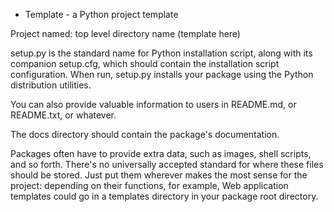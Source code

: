 * Template - a Python project template

Project named: top level directory name (template here)

setup.py is the standard name for Python installation script, along with its
companion setup.cfg, which should contain the installation script
configuration. When run, setup.py installs your package using the Python
distribution utilities.

You can also provide valuable information to users in README.md, or
README.txt, or whatever. 

The docs directory should contain the package's documentation.

Packages often have to provide extra data, such as images, shell scripts, and
so forth. There's no universally accepted standard for where these files should
be stored. Just put them wherever makes the most sense for the project:
depending on their functions, for example, Web application templates could go
in a templates directory in your package root directory.
